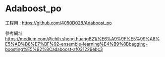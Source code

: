 # Adaboost_po

工程用 : https://github.com/4050D028/Adaboost_po

參考網址 https://medium.com/@chih.sheng.huang821/%E6%A9%9F%E5%99%A8%E5%AD%B8%E7%BF%92-ensemble-learning%E4%B9%8Bbagging-boosting%E5%92%8Cadaboost-af031229ebc3
